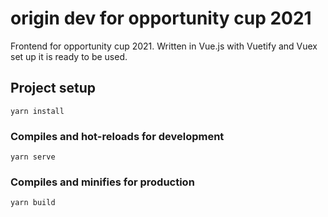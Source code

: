 # origin dev for opportunity cup 2021

Frontend for opportunity cup 2021. Written in Vue.js with Vuetify and Vuex set up it is ready to be used. 

## Project setup
```
yarn install
```

### Compiles and hot-reloads for development
```
yarn serve
```

### Compiles and minifies for production
```
yarn build
```
